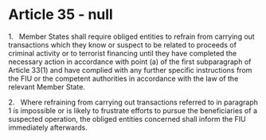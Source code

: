 # Article 35 - null


1.   Member States shall require obliged entities to refrain from carrying out transactions which they know or suspect to be related to proceeds of criminal activity or to terrorist financing until they have completed the necessary action in accordance with point (a) of the first subparagraph of Article 33(1) and have complied with any further specific instructions from the FIU or the competent authorities in accordance with the law of the relevant Member State.

2.   Where refraining from carrying out transactions referred to in paragraph 1 is impossible or is likely to frustrate efforts to pursue the beneficiaries of a suspected operation, the obliged entities concerned shall inform the FIU immediately afterwards.
